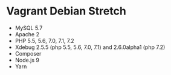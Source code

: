 # Vagrant Debian Stretch

- MySQL 5.7
- Apache 2
- PHP 5.5, 5.6, 7.0, 7.1, 7.2
- Xdebug 2.5.5 (php 5.5, 5.6, 7.0, 7.1) and 2.6.0alpha1 (php 7.2)
- Composer
- Node.js 9
- Yarn
